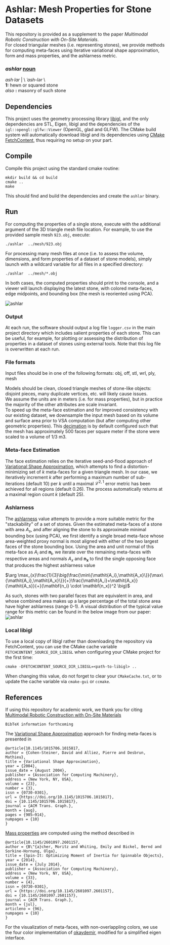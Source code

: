 # Ashlar:  Mesh Properties for Stone Datasets

This repository is provided as a supplement to the paper _Multimodal Robotic Construction with On-Site Materials_.  
For closed triangular meshes (i.e. representing stones), we provide methods for computing meta-faces using iterative variational shape approximation, form and mass properties, and the ashlarness metric.

### _ashlar_ [noun](https://www.merriam-webster.com/dictionary/ashlar)
_ash·lar_ | \ _ˈash-lər_  \ <br/>
**1:** hewn or squared stone <br/>
_also_ **:** masonry of such stone

## Dependencies
This project uses the geometry processing library [libigl](http://libigl.github.io/libigl/), 
and the only dependencies are STL, Eigen, libigl and the dependencies
of the `igl::opengl::glfw::Viewer` (OpenGL, glad and GLFW).
The CMake build system will automatically download libigl and its dependencies using
[CMake FetchContent](https://cmake.org/cmake/help/latest/module/FetchContent.html),
thus requiring no setup on your part.

## Compile

Compile this project using the standard cmake routine:

    mkdir build && cd build
    cmake ..
    make

This should find and build the dependencies and create the ``ashlar`` binary.

## Run

For computing the properties of a single stone, execute with the additional argument of the 3D triangle mesh file location.
For example, to use the provided sample mesh `923.obj`, execute:

```
./ashlar  ../mesh/923.obj
```

For processing many mesh files at once (i.e. to assess the volume, dimensions, and form properties of a dataset of stone models),
simply launch with a wildcard variable for all files in a specified directory:

```
./ashlar  ../mesh/*.obj
```

In both cases, the computed properties should print to the console, and a viewer will launch displaying the latest stone, with
colored meta-faces, edge midpoints, and bounding box (the mesh is reoriented using PCA).

![ashlar](images/preview.png)

### Output
At each run, the software should output a log file `logger.csv` in the main project directory which includes salient properties of each stone.
This can be useful, for example, for plotting or assessing the distribution of properties in a dataset of stones using external tools.
Note that this log file is overwritten at each run.

### File formats
Input files should be in one of the following formats:  obj, off, stl, wrl, ply, mesh

Models should be clean, closed triangle meshes of stone-like objects:  disjoint pieces, many duplicate vertices, etc. will likely cause issues.  
We assume the units are in meters (i.e. for mass properties), but in practice the majority of the other attributes are scale invariant.  
To speed up the meta-face estimation and for improved consistency with our existing dataset, 
we downsample the input mesh based on its volume and surface area prior to VSA computation (but after computing other geometric properties).
This [decimation](https://github.com/ryanlukejohns/ashlar/blob/cda7964fce1885534c28e6ed20d435afa1213811/src/stone.cpp#L275) is by default configured such that the mesh 
has approximately 500 faces per square meter if the stone were scaled to a volume of 1/3 m3.

### Meta-face Estimation
The face estimation relies on the iterative seed-and-flood approach of [Variational Shape Approximation](https://doi.org/10.1145/1015706.1015817), 
which attempts to find a distortion-minimizing set of $k$ meta-faces for a given triangle mesh.  In our case, we iteratively increment $k$ after performing
a maximum number of sub-iterations (default 10) per $k$ until a maximal $\mathcal{L}^{2,1}$ error metric has been achieved for all regions (default 0.26).
The process automatically returns at a maximal region count $k$ (default 25).

### Ashlarness
The [ashlarness](https://github.com/ryanlukejohns/ashlar/blob/cda7964fce1885534c28e6ed20d435afa1213811/src/stone.cpp#L113) value attempts to provide a more suitable metric for the "stackability" of a set of stones.  Given the estimated meta-faces of a stone with area $\mathit{A_s}$, 
and after aligning the stone to its approximate minimal bounding box (using PCA), we first identify a single broad meta-face whose area-weighted proxy
normal is most aligned with either of the two largest faces of the stone bounding box.  Using the area and unit normal of this meta-face as $\mathit{A_i}$ and $\mathbf{n_i}$, 
we iterate over the remaining meta-faces with respective areas and normals $\mathit{A_x}$ and $\mathbf{n_x}$ to find the single opposing face that produces the highest ashlarness value

$\arg \max_{x}\frac{1}{3}\big(\frac{\min\{\mathit{A_i},\mathit{A_x}\}}{\max\{\mathit{A_i},\mathit{A_x}\}}{+}\frac{\mathit{A_i}+\mathit{A_x}}{\mathit{A_s}}{+}(\mathbf{n_i} \cdot \mathbf{n_x})^2 \big)$

As such, stones with two parallel faces that are equivalent in area, and whose combined area makes up a large percentage of the total stone area have higher ashlarness (range 0-1).  A visual distribution
of the typical value range for this metric can be found in the below image from our paper:
![ashlar](images/ashlarness_range.jpg)

### Local libigl
To use a local copy of libigl rather than downloading the repository via FetchContent, you can use
the CMake cache variable `FETCHCONTENT_SOURCE_DIR_LIBIGL` when configuring your CMake project for
the first time:
```
cmake -DFETCHCONTENT_SOURCE_DIR_LIBIGL=<path-to-libigl> ..
```
When changing this value, do not forget to clear your `CMakeCache.txt`, or to update the cache variable
via `cmake-gui` or `ccmake`.

## References
If using this repository for academic work, we thank you for citing [Multimodal Robotic Construction with On-Site Materials]()

```
BibTeX information forthcoming
```

The [Variational Shape Approximation](https://doi.org/10.1145/1015706.1015817) approach for finding meta-faces is presented in

```
@article{10.1145/1015706.1015817,
author = {Cohen-Steiner, David and Alliez, Pierre and Desbrun, Mathieu},
title = {Variational Shape Approximation},
year = {2004},
issue_date = {August 2004},
publisher = {Association for Computing Machinery},
address = {New York, NY, USA},
volume = {23},
number = {3},
issn = {0730-0301},
url = {https://doi.org/10.1145/1015706.1015817},
doi = {10.1145/1015706.1015817},
journal = {ACM Trans. Graph.},
month = {aug},
pages = {905–914},
numpages = {10}
}
```

[Mass properties](http://www.baecher.info/publications/spin_it_sup_mat_sig14.pdf) are computed using the method described in

```
@article{10.1145/2601097.2601157,
author = {B\"{a}cher, Moritz and Whiting, Emily and Bickel, Bernd and Sorkine-Hornung, Olga},
title = {Spin-It: Optimizing Moment of Inertia for Spinnable Objects},
year = {2014},
issue_date = {July 2014},
publisher = {Association for Computing Machinery},
address = {New York, NY, USA},
volume = {33},
number = {4},
issn = {0730-0301},
url = {https://doi.org/10.1145/2601097.2601157},
doi = {10.1145/2601097.2601157},
journal = {ACM Trans. Graph.},
month = {jul},
articleno = {96},
numpages = {10}
}
```

For the visualization of meta-faces, with non-overlappling colors, we use the four color implementation of [okaydemir](https://github.com/okaydemir/4-color-theorem), modified for a simplified eigen interface.

